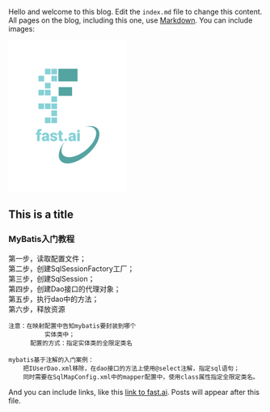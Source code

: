 Hello and welcome to this blog. Edit the `index.md` file to change this content. All pages on the blog, including this one, use [Markdown](https://guides.github.com/features/mastering-markdown/). You can include images:

![Image of fast.ai logo](images/logo.png)

## This is a title
### MyBatis入门教程
第一步，读取配置文件；	<br/>
第二步，创建SqlSessionFactory工厂；	<br/>
第三步，创建SqlSession；	<br/>
第四步，创建Dao接口的代理对象；	<br/>
第五步，执行dao中的方法；	<br/>
第六步，释放资源	<br/>

	注意：在映射配置中告知mybatis要封装到哪个
              实体类中；
	      配置的方式：指定实体类的全限定类名
	
	mybatis基于注解的入门案例：
		把IUserDao.xml移除，在dao接口的方法上使用@select注解，指定sql语句；
		同时需要在SqlMapConfig.xml中的mapper配置中，使用class属性指定全限定类名。




And you can include links, like this [link to fast.ai](https://www.fast.ai). Posts will appear after this file. 
